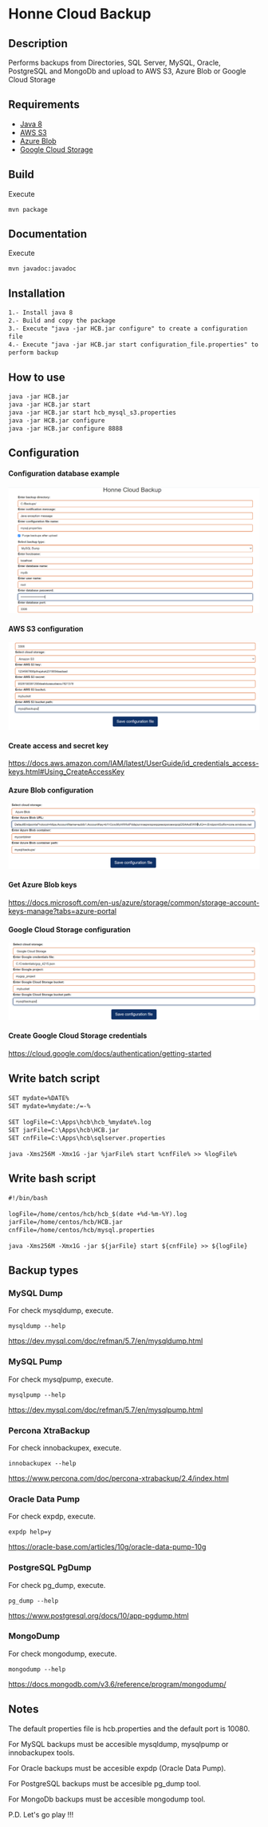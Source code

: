 # Honne Cloud Backup #

## Description ##
Performs backups from Directories, SQL Server, MySQL, Oracle, PostgreSQL and MongoDb and upload to AWS S3, Azure Blob or Google Cloud Storage

## Requirements ##
* [Java 8](https://www.java.com/download/help/java8.html)
* [AWS S3](https://aws.amazon.com/s3/)
* [Azure Blob](https://azure.microsoft.com/en-us/services/storage/blobs/)
* [Google Cloud Storage](https://cloud.google.com/storage)

## Build ##
Execute
~~~
mvn package
~~~

## Documentation ##
Execute
~~~
mvn javadoc:javadoc
~~~

## Installation ##
~~~
1.- Install java 8
2.- Build and copy the package
3.- Execute "java -jar HCB.jar configure" to create a configuration file
4.- Execute "java -jar HCB.jar start configuration_file.properties" to perform backup
~~~

## How to use ##
~~~
java -jar HCB.jar
java -jar HCB.jar start
java -jar HCB.jar start hcb_mysql_s3.properties
java -jar HCB.jar configure
java -jar HCB.jar configure 8888
~~~

## Configuration ##
####  Configuration database example #####
![Database configuration](https://raw.githubusercontent.com/yorch81/hcb/e62d184a90e7d64ba1bcf47d289146bae382fcb4/img/configdb.PNG)

#### AWS S3 configuration #####
![aws s3 configuration](https://raw.githubusercontent.com/yorch81/hcb/master/img/s3config.PNG)

#### Create access and secret key ####
https://docs.aws.amazon.com/IAM/latest/UserGuide/id_credentials_access-keys.html#Using_CreateAccessKey

#### Azure Blob configuration #####
![azure blob configuration](https://raw.githubusercontent.com/yorch81/hcb/master/img/azconfig.PNG)

#### Get Azure Blob keys ####
https://docs.microsoft.com/en-us/azure/storage/common/storage-account-keys-manage?tabs=azure-portal

#### Google Cloud Storage configuration #####
![gcs configuration](https://raw.githubusercontent.com/yorch81/hcb/master/img/gcpconfig.PNG)

#### Create Google Cloud Storage credentials ####
https://cloud.google.com/docs/authentication/getting-started

## Write batch script ##
~~~
SET mydate=%DATE%
SET mydate=%mydate:/=-%

SET logFile=C:\Apps\hcb\hcb_%mydate%.log
SET jarFile=C:\Apps\hcb\HCB.jar
SET cnfFile=C:\Apps\hcb\sqlserver.properties

java -Xms256M -Xmx1G -jar %jarFile% start %cnfFile% >> %logFile%
~~~

## Write bash script ##
~~~
#!/bin/bash

logFile=/home/centos/hcb/hcb_$(date +%d-%m-%Y).log
jarFile=/home/centos/hcb/HCB.jar
cnfFile=/home/centos/hcb/mysql.properties

java -Xms256M -Xmx1G -jar ${jarFile} start ${cnfFile} >> ${logFile}
~~~

## Backup types ##
### MySQL Dump ###
For check mysqldump, execute.
~~~
mysqldump --help
~~~
https://dev.mysql.com/doc/refman/5.7/en/mysqldump.html

### MySQL Pump ###
For check mysqlpump, execute.
~~~
mysqlpump --help
~~~
https://dev.mysql.com/doc/refman/5.7/en/mysqlpump.html

### Percona XtraBackup ###
For check innobackupex, execute.
~~~
innobackupex --help
~~~
https://www.percona.com/doc/percona-xtrabackup/2.4/index.html

### Oracle Data Pump ###
For check expdp, execute.
~~~
expdp help=y
~~~
https://oracle-base.com/articles/10g/oracle-data-pump-10g

### PostgreSQL PgDump ###
For check pg_dump, execute.
~~~
pg_dump --help
~~~
https://www.postgresql.org/docs/10/app-pgdump.html

### MongoDump ###
For check mongodump, execute.
~~~
mongodump --help
~~~
https://docs.mongodb.com/v3.6/reference/program/mongodump/

## Notes ##
The default properties file is hcb.properties and the default port is 10080.

For MySQL backups must be accesible mysqldump, mysqlpump or innobackupex tools.

For Oracle backups must be accesible expdp (Oracle Data Pump).

For PostgreSQL backups must be accesible pg_dump tool.

For MongoDb backups must be accesible mongodump tool.

P.D. Let's go play !!!

